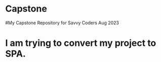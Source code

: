 # Capstone
#My Capstone Repository for Savvy Coders Aug 2023
# I am trying to convert my project to SPA.
